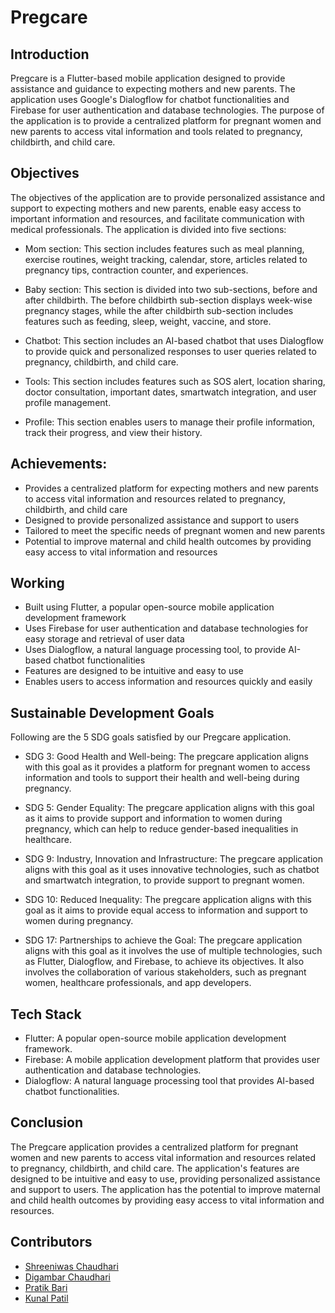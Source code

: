 # Pregcare

## Introduction 
Pregcare is a Flutter-based mobile application designed to provide assistance and guidance to expecting mothers and new parents. The application uses Google's Dialogflow for chatbot functionalities and Firebase for user authentication and database technologies. The purpose of the application is to provide a centralized platform for pregnant women and new parents to access vital information and tools related to pregnancy, childbirth, and child care.


## Objectives
The objectives of the application are to provide personalized assistance and support to expecting mothers and new parents, enable easy access to important information and resources, and facilitate communication with medical professionals. The application is divided into five sections:

- Mom section: This section includes features such as meal planning, exercise routines, weight tracking, calendar, store, articles related to pregnancy tips, contraction counter, and experiences.

- Baby section: This section is divided into two sub-sections, before and after childbirth. The before childbirth sub-section displays week-wise pregnancy stages, while the after childbirth sub-section includes features such as feeding, sleep, weight, vaccine, and store.

- Chatbot: This section includes an AI-based chatbot that uses Dialogflow to provide quick and personalized responses to user queries related to pregnancy, childbirth, and child care.

- Tools: This section includes features such as SOS alert, location sharing, doctor consultation, important dates, smartwatch integration, and user profile management.

- Profile: This section enables users to manage their profile information, track their progress, and view their history.


## Achievements:
- Provides a centralized platform for expecting mothers and new parents to access vital information and resources related to pregnancy, childbirth, and child care
- Designed to provide personalized assistance and support to users
- Tailored to meet the specific needs of pregnant women and new parents
- Potential to improve maternal and child health outcomes by providing easy access to vital information and resources


## Working 
- Built using Flutter, a popular open-source mobile application development framework
- Uses Firebase for user authentication and database technologies for easy storage and retrieval of user data
- Uses Dialogflow, a natural language processing tool, to provide AI-based chatbot functionalities
- Features are designed to be intuitive and easy to use
- Enables users to access information and resources quickly and easily

## Sustainable Development Goals
Following are the 5 SDG goals satisfied by our Pregcare application.

- SDG 3: Good Health and Well-being: The pregcare application aligns with this goal as it provides a platform for pregnant women to access information and tools to support their health and well-being during pregnancy.


- SDG 5: Gender Equality: The pregcare application aligns with this goal as it aims to provide support and information to women during pregnancy, which can help to reduce gender-based inequalities in healthcare.

- SDG 9: Industry, Innovation and Infrastructure: The pregcare application aligns with this goal as it uses innovative technologies, such as chatbot and smartwatch integration, to provide support to pregnant women.

- SDG 10: Reduced Inequality: The pregcare application aligns with this goal as it aims to provide equal access to information and support to women during pregnancy.

- SDG 17: Partnerships to achieve the Goal: The pregcare application aligns with this goal as it involves the use of multiple technologies, such as Flutter, Dialogflow, and Firebase, to achieve its objectives. It also involves the collaboration of various stakeholders, such as pregnant women, healthcare professionals, and app developers.


## Tech Stack
- Flutter: A popular open-source mobile application development framework.
- Firebase: A mobile application development platform that provides user authentication and database technologies.
- Dialogflow: A natural language processing tool that provides AI-based chatbot functionalities.


## Conclusion
The Pregcare application provides a centralized platform for pregnant women and new parents to access vital information and resources related to pregnancy, childbirth, and child care. The application's features are designed to be intuitive and easy to use, providing personalized assistance and support to users. The application has the potential to improve maternal and child health outcomes by providing easy access to vital information and resources.

## Contributors
- [Shreeniwas Chaudhari]()
- [Digambar Chaudhari]()
- [Pratik Bari]()
- [Kunal Patil](kunalpatil970730@gmail.com)
